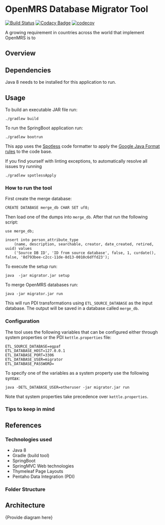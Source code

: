# OpenMRS Database Migrator Tool

[![Build Status](https://travis-ci.com/esaude/openmrs-database-migrator.svg?branch=master)](https://travis-ci.com/esaude/openmrs-database-migrator) [![Codacy Badge](https://api.codacy.com/project/badge/Grade/4b76ce9cc36f41abaa078b07182f0a24)](https://app.codacy.com/app/esaude-epts/openmrs-database-migrator?utm_source=github.com&utm_medium=referral&utm_content=esaude/openmrs-database-migrator&utm_campaign=Badge_Grade_Dashboard) [![codecov](https://codecov.io/gh/esaude/openmrs-database-migrator/branch/master/graph/badge.svg)](https://codecov.io/gh/esaude/openmrs-database-migrator)



A growing requirement in countries across the world that implement OpenMRS is to 

## Overview

## Dependencies

Java 8 needs to be installed for this application to run.

## Usage

To build an executable JAR file run: 

```
./gradlew build
```

To run the SpringBoot application run: 

```
./gradlew bootrun
```

This app uses the [Spotless](https://github.com/diffplug/spotless/tree/master/plugin-gradle) code formatter to apply the [Google Java Format rules](https://github.com/google/google-java-format) to the code base.

If you find yourself with linting exceptions, to automatically resolve all issues try running 

```
./gradlew spotlessApply
```

### How to run the tool

First create the merge database:

```
CREATE DATABASE merge_db CHAR SET uf8;
```

Then load one of the dumps into `merge_db`. After that run the following script:
```
use merge_db;

insert into person_attribute_type
    (name, description, searchable, creator, date_created, retired, uuid) values
    ('Source DB ID', 'ID from source database', false, 1, curdate(), false, '8d793bee-c2cc-11de-8d13-0010c6dffd23');
```

To execute the setup run:
```
java  -jar migrator.jar setup
```
 
To merge OpenMRS databases run:
```
java -jar migrator.jar run
```

This will run PDI transformations using `ETL_SOURCE_DATABASE` as the input database. The output will be saved in a database called `merge_db`.

### Configuration

The tool uses the following variables that can be configured either through system properties or the PDI `kettle.properties` file:

```
ETL_SOURCE_DATABASE=egpaf
ETL_DATABASE_HOST=127.0.0.1
ETL_DATABASE_PORT=3306
ETL_DATABASE_USER=migrator
ETL_DATABASE_PASSWORD=
```

To specify one of the variables as a system property use the following syntax:

```
java -DETL_DATABASE_USER=otheruser -jar migrator.jar run
```

Note that system properties take precedence over `kettle.properties`.

### Tips to keep in mind

## References

### Technologies used

* Java 8
* Gradle (build tool)
* SpringBoot
* SpringMVC Web technologies
* Thymeleaf Page Layouts
* Pentaho Data Integration (PDI)

### Folder Structure


## Architecture

{Provide diagram here}
